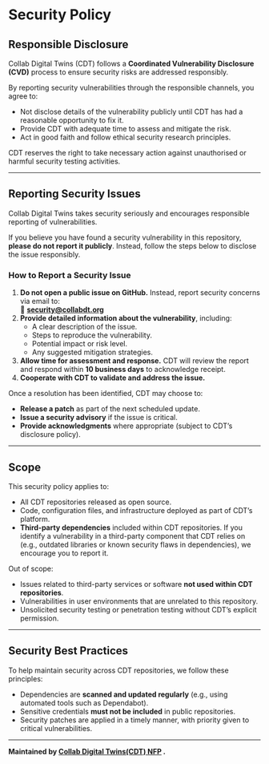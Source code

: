 # Security Policy  


## Responsible Disclosure  

Collab Digital Twins (CDT) follows a **Coordinated Vulnerability Disclosure (CVD)** process to ensure security risks are addressed responsibly.  

By reporting security vulnerabilities through the responsible channels, you agree to:  
- Not disclose details of the vulnerability publicly until CDT has had a reasonable opportunity to fix it.  
- Provide CDT with adequate time to assess and mitigate the risk.  
- Act in good faith and follow ethical security research principles.  

CDT reserves the right to take necessary action against unauthorised or harmful security testing activities.  

---

## Reporting Security Issues  

Collab Digital Twins takes security seriously and encourages responsible reporting of vulnerabilities.  

If you believe you have found a security vulnerability in this repository, **please do not report it publicly**. Instead, follow the steps below to disclose the issue responsibly.  

### **How to Report a Security Issue**  

1. **Do not open a public issue on GitHub.** Instead, report security concerns via email to:  
   📧 **security@collabdt.org**  
2. **Provide detailed information about the vulnerability**, including:  
   - A clear description of the issue.  
   - Steps to reproduce the vulnerability.  
   - Potential impact or risk level.  
   - Any suggested mitigation strategies.  
3. **Allow time for assessment and response.** CDT will review the report and respond within **10 business days** to acknowledge receipt.  
4. **Cooperate with CDT to validate and address the issue.**  

Once a resolution has been identified, CDT may choose to:  
- **Release a patch** as part of the next scheduled update.  
- **Issue a security advisory** if the issue is critical.  
- **Provide acknowledgments** where appropriate (subject to CDT’s disclosure policy).  

---

## Scope  

This security policy applies to:  
- All CDT repositories released as open source.  
- Code, configuration files, and infrastructure deployed as part of CDT’s platform.  
- **Third-party dependencies** included within CDT repositories. If you identify a vulnerability in a third-party component that CDT relies on (e.g., outdated libraries or known security flaws in dependencies), we encourage you to report it.  

Out of scope:  
- Issues related to third-party services or software **not used within CDT repositories**.  
- Vulnerabilities in user environments that are unrelated to this repository.  
- Unsolicited security testing or penetration testing without CDT’s explicit permission.  

---

## Security Best Practices  

To help maintain security across CDT repositories, we follow these principles:  
- Dependencies are **scanned and updated regularly** (e.g., using automated tools such as Dependabot).  
- Sensitive credentials **must not be included** in public repositories.  
- Security patches are applied in a timely manner, with priority given to critical vulnerabilities.  

---

**Maintained by <a href="www.collabdt.org">Collab Digital Twins(CDT) NFP</a> .**  
